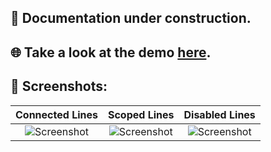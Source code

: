 ## 👷️ Documentation under construction.

## 🌐️ Take a look at the demo [here](https://mbaumgartenbr.github.io/flutter_tree_view/).


## 📸️ Screenshots:

|     Connected Lines      |     Scoped Lines      |     Disabled Lines      |
| :----------------------: | :-------------------: | :---------------------: |
| ![Screenshot][connected] | ![Screenshot][scoped] | ![Screenshot][disabled] |

[connected]: https://raw.githubusercontent.com/mbaumgartenbr/flutter_tree_view/main/.github/assets/example_lines_connecting.png
[scoped]: https://raw.githubusercontent.com/mbaumgartenbr/flutter_tree_view/main/.github/assets/example_lines_scoped.png
[disabled]: https://raw.githubusercontent.com/mbaumgartenbr/flutter_tree_view/main/.github/assets/example_lines_disabled.png
